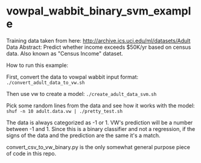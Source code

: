 vowpal_wabbit_binary_svm_example
================================

Training data taken from here: http://archive.ics.uci.edu/ml/datasets/Adult
Data Abstract: Predict whether income exceeds $50K/yr based on census data. Also known as "Census Income" dataset.

How to run this example:

First, convert the data to vowpal wabbit input format:
<code>./convert_adult_data_to_vw.sh</code>

Then use vw to create a model:
<code>./create_adult_data_svm.sh</code>

Pick some random lines from the data and see how it works with the model:
<code>shuf -n 10 adult.data.vw | ./pretty_test.sh</code>

The data is always categorized as -1 or 1. VW's prediction will be a number between -1 and 1.
Since this is a binary classifier and not a regression, if the signs of the data and the prediction are the same it's a match. 

convert_csv_to_vw_binary.py is the only somewhat general purpose piece of code in this repo. 


